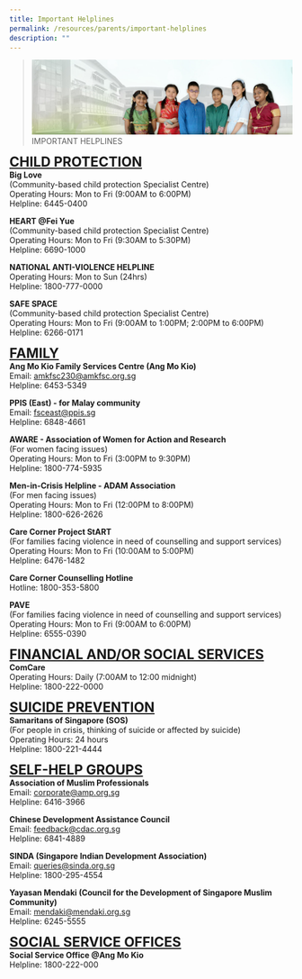 ```yaml
---
title: Important Helplines
permalink: /resources/parents/important-helplines
description: ""
---
```

>![](/images/About%20Us/banner2-with%20bg.jpg)
>IMPORTANT HELPLINES

**<font size=5><u>CHILD PROTECTION</u></font>**<br>
**Big Love**  
(Community-based child protection Specialist Centre)  
Operating Hours: Mon to Fri (9:00AM to 6:00PM)  
Helpline: 6445-0400  
  
**HEART @Fei Yue**  
(Community-based child protection Specialist Centre)  
Operating Hours: Mon to Fri (9:30AM to 5:30PM)  
Helpline: 6690-1000  
  
**NATIONAL ANTI-VIOLENCE HELPLINE**<br>
Operating Hours: Mon to Sun (24hrs)  
Helpline: 1800-777-0000  
  
**SAFE SPACE** <br>
(Community-based child protection Specialist Centre)  
Operating Hours: Mon to Fri (9:00AM to 1:00PM; 2:00PM to 6:00PM)  
Helpline: 6266-0171  
  
**<font size=5><u>FAMILY</u></font>** <br>
**Ang Mo Kio Family Services Centre (Ang Mo Kio)**  
Email: <a href="mailto:amkfsc230@amkfsc.org.sg ">amkfsc230@amkfsc.org.sg </a><br>
Helpline: 6453-5349  
  
**PPIS (East) - for Malay community**  
Email: <a href="mailto:fsceast@ppis.sg ">fsceast@ppis.sg </a><br>
Helpline: 6848-4661  
  
**AWARE - Association of Women for Action and Research**  
(For women facing issues)  
Operating Hours: Mon to Fri (3:00PM to 9:30PM)  
Helpline: 1800-774-5935  
  
**Men-in-Crisis Helpline - ADAM Association**  
(For men facing issues)  
Operating Hours: Mon to Fri (12:00PM to 8:00PM)  
Helpline: 1800-626-2626  
  
**Care Corner Project StART**  
(For families facing violence in need of counselling and support services)  
Operating Hours: Mon to Fri (10:00AM to 5:00PM)  
Helpline: 6476-1482  
  
**Care Corner Counselling Hotline**   
Hotline: 1800-353-5800  
  
**PAVE**<br>
(For families facing violence in need of counselling and support services)  
Operating Hours: Mon to Fri (9:00AM to 6:00PM)  
Helpline: 6555-0390  
  
**<font size=5><u>FINANCIAL AND/OR SOCIAL SERVICES  </font></u>**  
**ComCare**<br>
Operating Hours: Daily (7:00AM to 12:00 midnight)  
Helpline: 1800-222-0000  
  
**<font size=5><u>SUICIDE PREVENTION</font></u>**  
**Samaritans of Singapore (SOS)**<br>
(For people in crisis, thinking of suicide or affected by suicide)  
Operating Hours: 24 hours  
Helpline: 1800-221-4444  
  
**<font size=5><u>SELF-HELP GROUPS</font></u>**<br>
**Association of Muslim Professionals**  
Email: <a href="mailto:corporate@amp.org.sg ">corporate@amp.org.sg</a><br>
Helpline: 6416-3966  
  
**Chinese Development Assistance Council** <br>
Email: <a href="mailto:feedback@cdac.org.sg">feedback@cdac.org.sg</a><br>
Helpline: 6841-4889  
  
**SINDA (Singapore Indian Development Association)**<br>
Email:
<a href="mailto:queries@sinda.org.sg">queries@sinda.org.sg</a><br>
Helpline: 1800-295-4554  
  
**Yayasan Mendaki (Council for the Development of Singapore Muslim Community)**<br>
Email:
<a href="mailto:mendaki@mendaki.org.sg">mendaki@mendaki.org.sg</a><br>
Helpline: 6245-5555  
  
**<font size=5><u>SOCIAL SERVICE OFFICES</font></u>** <br>
**Social Service Office @Ang Mo Kio**<br>
Helpline: 1800-222-000